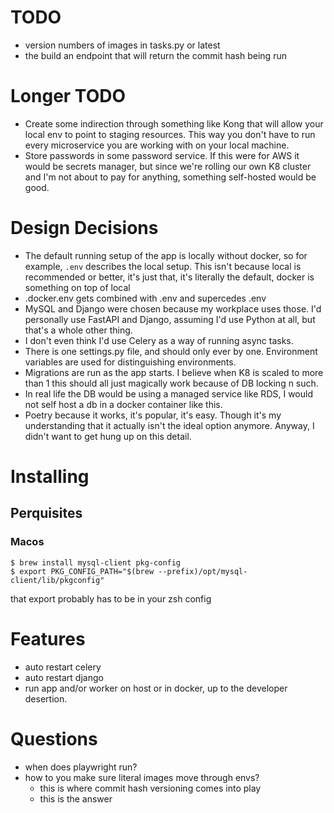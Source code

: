 # TODO
- version numbers of images in tasks.py or latest
- the build an endpoint that will return the commit hash being run

# Longer TODO
- Create some indirection through something like Kong that will allow your local env to point to staging resources. This way you don't have to run every microservice you are working with on your local machine.
- Store passwords in some password service. If this were for AWS it would be secrets manager, but since we're rolling our own K8 cluster and I'm not about to pay for anything, something self-hosted would be good.

# Design Decisions
- The default running setup of the app is locally without docker, so for example, `.env` describes the local setup. This isn't because local is recommended or better, it's just that, it's literally the default, docker is something on top of local
- .docker.env gets combined with .env and supercedes .env
- MySQL and Django were chosen because my workplace uses those. I'd personally use FastAPI and Django, assuming I'd use Python at all, but that's a whole other thing.
- I don't even think I'd use Celery as a way of running async tasks.
- There is one settings.py file, and should only ever by one. Environment variables are used for distinguishing environments.
- Migrations are run as the app starts. I believe when K8 is scaled to more than 1 this should all just magically work because of DB locking n such.
- In real life the DB would be using a managed service like RDS, I would not self host a db in a docker container like this.
- Poetry because it works, it's popular, it's easy. Though it's my understanding that it actually isn't the ideal option anymore. Anyway, I didn't want to get hung up on this detail.

# Installing

## Perquisites

### Macos
```
$ brew install mysql-client pkg-config
$ export PKG_CONFIG_PATH="$(brew --prefix)/opt/mysql-client/lib/pkgconfig"
```

that export probably has to be in your zsh config


# Features
- auto restart celery
- auto restart django
- run app and/or worker on host or in docker, up to the developer desertion.


# Questions
- when does playwright run?
- how to you make sure literal images move through envs?
  - this is where commit hash versioning comes into play
  - this is the answer
